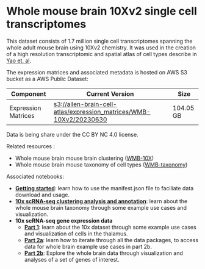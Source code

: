 # Whole mouse brain 10Xv2 single cell transcriptomes

This dataset consists of 1.7 million single cell transcriptomes spanning the whole adult mouse brain using 10Xv2 chemistry. 
It was used in the creation of a high resolution transcriptomic and spatial atlas of cell types describe in [Yao et. al](https://www.biorxiv.org/content/10.1101/2023.03.06.531121v1).

The expression matrices and associated metadata is hosted on AWS S3 bucket as a AWS Public Dataset:

| Component | Current Version | Size |
|---|--|--|
| Expression Matrices | [s3://allen-brain-cell-atlas/expression_matrices/WMB-10Xv2/20230630](https://allen-brain-cell-atlas.s3.us-west-2.amazonaws.com/index.html#expression_matrices/WMB-10Xv2/20230630/) | 104.05 GB |

Data is being share under the CC BY NC 4.0 license.

Related resources :
* Whole mouse brain mouse brain clustering ([WMB-10X](WMB-10X.md))
* Whole mouse brain mouse taxonomy of cell types ([WMB-taxonomy](WMB-taxonomy.md))

Associated notebooks:
* [**Getting started**](../notebooks/getting_started.ipynb): learn how to use the manifest.json file to faciliate data download and usage.
* [**10x scRNA-seq clustering analysis and annotation**](../notebooks/cluster_annotation_tutorial.ipynb): learn about the whole mouse brain taxonomy through some example use cases and visualization.
* **10x scRNA-seq gene expression data**
  * [**Part 1**](../notebooks/10x_snRNASeq_tutorial_part_1.ipynb): learn about the 10x dataset through some example use cases and visualization of cells in the thalamus.
  * [**Part 2a**](../notebooks/10x_snRNASeq_tutorial_part_2a.ipynb): learn how to iterate through all the data packages, to access data for whole brain example use cases in part 2b.
  * [**Part 2b**](../notebooks/10x_snRNASeq_tutorial_part_2b.ipynb): Explore the whole brain data through visualization and analyses of a set of genes of interest.
